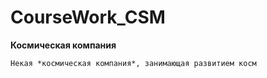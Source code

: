 # CourseWork_CSM
**Космическая компания**

    Некая *космическая компания*, занимающая развитием косм